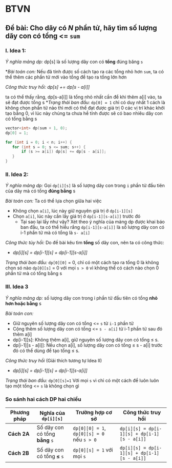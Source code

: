 # BTVN
## Đề bài: Cho dãy có *N* phần tử, hãy tìm số lượng dãy con có tổng <= `sum`

### I. Idea 1:
*Ý nghĩa mảng dp:* dp[s] là số lượng dãy con có **tổng** đúng băng `s`

**Bài toán con:* Nếu đã tính được số cách tạo ra các tổng nhỏ hơn `sum`, ta có thể thêm các phẩn tử mới vào tổng để tạo ra tổng lớn hơn

*Công thức truy hồi:* 
                *dp[s] += dp[s - a[i]]*

ta có thể thấy rằng, dp[s-a[i]] là tổng nhỏ nhất cần để khi thêm a[i] vào, ta sẽ đạt được tổng s
 **Trạng thái ban đầu:* `dp[0] = 1` chỉ có duy nhất 1 cách là không chọn phần tử nào thì mới có thể đạt được giá trị 0
 các vị trí khác khởi tạo bằng 0, vì lúc này chúng ta chưa hề tính được sẽ có bao nhiêu dãy con có tổng bằng s
 ```cpp =
 vector<int> dp(sum + 1, 0);
dp[0] = 1;

for (int i = 0; i < n; i++) {  
    for (int s = 0; s <= sum; s++) {  
        if (s >= a[i]) dp[s] += dp[s - a[i]];
    }  
}
 ```

 ### II. Idea 2:
 *Ý nghĩa mảng dp:* Gọi `dp[i][s]` là số lượng dãy con trong `i` phần tử đầu tiên của dãy mà có tổng **đúng bằng** s

 *Bài toán con:* Ta có thể lựa chọn giữa hai việc
- Không chọn `a[i]`, lúc này giữ nguyên giá trị ở `dp[i-1][s]`
- Chọn `a[i]`, lúc này cần lấy giá trị ở `dp[i-1][s-a[i]]` trước đó
    - Tại sao lại lấy như vậy? Xét theo ý nghĩa của mảng dp được khai báo ban đầu, ta có thể hiểu rắng `dp[i-1][s-a[i]]` là số lượng dãy con có i-1 phần tử mà có tổng là `s- a[i]`

*Công thức tủy hồi:* Do đề bài kêu tìm **tổng** số dãy con, nên ta có công thức:
-   *dp[i][s] = dp[i-1][s] + dp[i-1][s-a[i]]*

*Trạng thái ban đầu:*
`dp[0][0]` = 0, chỉ có một cách tạo ra tổng 0 là không chọn só nào
`dp[0][s]` = 0 với mọi `s > 0` vì không thể có cách nào chọn 0 phần tử mà có tổng bằng s


### III. Idea 3
*Ý nghĩa mảng dp:* số lượng dãy con trong i phần tử đầu tiên có tổng **nhỏ hơn hoặc bằng** s

*Bài toán con:*
- Giữ nguyên số lượng dãy con có tổng <= `s` từ `i-1` phần tử
- Cộng thêm số lượng dãy con có tổng <= `s - a[i]` từ i-1 phần tử sau đó thêm a[i]
- dp[i-1][s]: Không thêm a[i], giữ nguyên số lượng dãy con có tổng ≤ s.
- dp[i-1][s - a[i]]: Nếu chọn a[i], số lượng dãy con có tổng ≤ s - a[i] trước đó có thể dùng để tạo tổng ≤ s.

*Công thức truy hồi* (Giải thích tương tự Idea II)
-   *dp[i][s] = dp[i-1][s] + dp[i-1][s-a[i]]*

*Trạng thái ban đầu:*
`dp[0][s]=1` Với mọi `s` vì chỉ có một cách để luôn luôn tạo một tổng <= `s` là không chọn gì


### **So sánh hai cách DP hai chiều**  
| Phương pháp | Nghĩa của `dp[i][s]` | Trường hợp cơ sở | Công thức truy hồi |
|------------|--------------------|------------------|-------------------|
| **Cách 2A** | Số dãy con có tổng **bằng** `s` | `dp[0][0] = 1`, `dp[0][s] = 0` nếu `s > 0` | `dp[i][s] = dp[i-1][s] + dp[i-1][s - a[i]]` |
| **Cách 2B** | Số dãy con có tổng **≤** `s` | `dp[0][s] = 1` với mọi `s` | `dp[i][s] = dp[i-1][s] + dp[i-1][s - a[i]]` |

